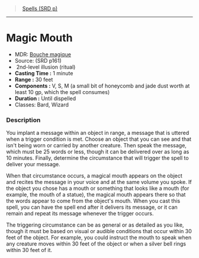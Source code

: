 ﻿---
!SpellItem
Family: SpellVO
Level: 2
Type: illusion
Ritual: ritual
CastingTime: 1 minute
Range: 30 feet
Components: V, S, M (a small bit of honeycomb and jade dust worth at least 10 gp, which the spell consumes)
Duration: Until dispelled
Classes: Bard, Wizard
Id: spells_vo.md#magic-mouth
ParentLink: spells_vo.md#spells-srd-p
Name: Magic Mouth
ParentName: Spells (SRD p)
NameLevel: 1
AltName: '[Bouche magique](hd_spells_bouche_magique.md)'
Source: (SRD p161)
Attributes: {}
AttributesDictionary: >+
  {}

---
> [Spells (SRD p)](srd_spells.md)

---

# Magic Mouth

- MDR: [Bouche magique](hd_spells_bouche_magique.md)
- Source: (SRD p161)
-  2nd-level illusion (ritual)
- **Casting Time :** 1 minute
- **Range :** 30 feet
- **Components :** V, S, M (a small bit of honeycomb and jade dust worth at least 10 gp, which the spell consumes)
- **Duration :** Until dispelled
- Classes: Bard, Wizard

### Description

You implant a message within an object in range, a message that is uttered when a trigger condition is met. Choose an object that you can see and that isn't being worn or carried by another creature. Then speak the message, which must be 25 words or less, though it can be delivered over as long as 10 minutes. Finally, determine the circumstance that will trigger the spell to deliver your message.

When that circumstance occurs, a magical mouth appears on the object and recites the message in your voice and at the same volume you spoke. If the object you chose has a mouth or something that looks like a mouth (for example, the mouth of a statue), the magical mouth appears there so that the words appear to come from the object's mouth. When you cast this spell, you can have the spell end after it delivers its message, or it can remain and repeat its message whenever the trigger occurs.

The triggering circumstance can be as general or as detailed as you like, though it must be based on visual or audible conditions that occur within 30 feet of the object. For example, you could instruct the mouth to speak when any creature moves within 30 feet of the object or when a silver bell rings within 30 feet of it.


